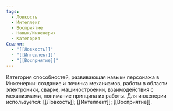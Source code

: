 ```yaml
---
tags:
  - Ловкость
  - Интеллект
  - Восприятие
  - Навык/Инженерия
  - Категория
Ссылки:
  - "[[Ловкость]]"
  - "[[Интеллект]]"
  - "[[Восприятие]]"
---
```

Категория способностей, развивающая навыки персонажа в Инженерии: создание и починка механизмов, работы в области электроники, сварке, машиностроении, взаимодействия с механизмами, понимание принципа их работы. Для инженерии используется: [[Ловкость]]; [[Интеллект]]; [[Восприятие]]. 